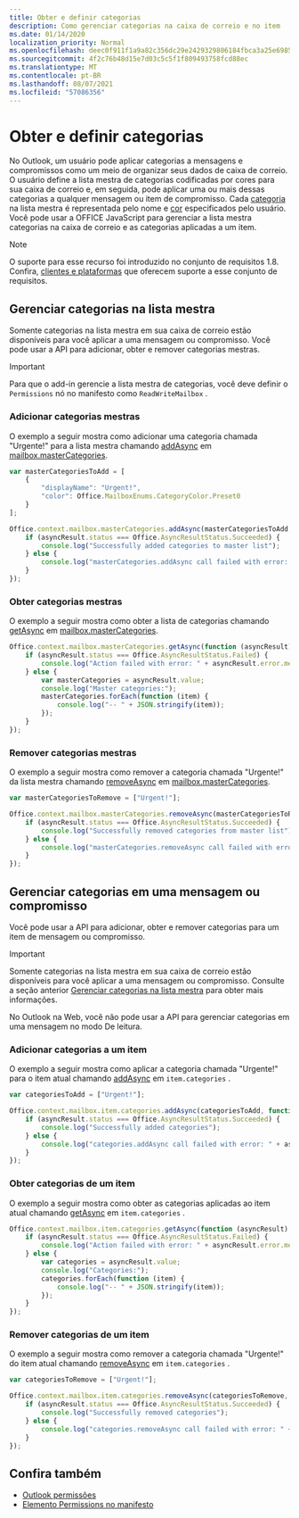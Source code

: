 ```yaml
---
title: Obter e definir categorias
description: Como gerenciar categorias na caixa de correio e no item
ms.date: 01/14/2020
localization_priority: Normal
ms.openlocfilehash: deec0f911f1a9a82c356dc29e2429329806184fbca3a25e6985219a0e87244fa
ms.sourcegitcommit: 4f2c76b48d15e7d03c5c5f1f809493758fcd88ec
ms.translationtype: MT
ms.contentlocale: pt-BR
ms.lasthandoff: 08/07/2021
ms.locfileid: "57086356"
---
```

# <a name="get-and-set-categories"></a>Obter e definir categorias

No Outlook, um usuário pode aplicar categorias a mensagens e compromissos como um meio de organizar seus dados de caixa de correio. O usuário define a lista mestra de categorias codificadas por cores para sua caixa de correio e, em seguida, pode aplicar uma ou mais dessas categorias a qualquer mensagem ou item de compromisso. Cada [categoria](/javascript/api/outlook/office.categorydetails) na lista mestra é representada pelo nome e [cor](/javascript/api/outlook/office.mailboxenums.categorycolor) especificados pelo usuário. Você pode usar a OFFICE JavaScript para gerenciar a lista mestra categorias na caixa de correio e as categorias aplicadas a um item.

> [!NOTE]
> O suporte para esse recurso foi introduzido no conjunto de requisitos 1.8. Confira, [clientes e plataformas](../reference/requirement-sets/outlook-api-requirement-sets.md#requirement-sets-supported-by-exchange-servers-and-outlook-clients) que oferecem suporte a esse conjunto de requisitos.

## <a name="manage-categories-in-the-master-list"></a>Gerenciar categorias na lista mestra

Somente categorias na lista mestra em sua caixa de correio estão disponíveis para você aplicar a uma mensagem ou compromisso. Você pode usar a API para adicionar, obter e remover categorias mestras.

> [!IMPORTANT]
> Para que o add-in gerencie a lista mestra de categorias, você deve definir o `Permissions` nó no manifesto como `ReadWriteMailbox` .

### <a name="add-master-categories"></a>Adicionar categorias mestras

O exemplo a seguir mostra como adicionar uma categoria chamada "Urgente!" para a lista mestra chamando [addAsync](/javascript/api/outlook/office.mastercategories#addAsync_categories__options__callback_) em [mailbox.masterCategories](/javascript/api/outlook/office.mailbox#masterCategories).

```js
var masterCategoriesToAdd = [
    {
        "displayName": "Urgent!",
        "color": Office.MailboxEnums.CategoryColor.Preset0
    }
];

Office.context.mailbox.masterCategories.addAsync(masterCategoriesToAdd, function (asyncResult) {
    if (asyncResult.status === Office.AsyncResultStatus.Succeeded) {
        console.log("Successfully added categories to master list");
    } else {
        console.log("masterCategories.addAsync call failed with error: " + asyncResult.error.message);
    }
});
```

### <a name="get-master-categories"></a>Obter categorias mestras

O exemplo a seguir mostra como obter a lista de categorias chamando [getAsync](/javascript/api/outlook/office.mastercategories#getAsync_options__callback_) em [mailbox.masterCategories](/javascript/api/outlook/office.mailbox#masterCategories).

```js
Office.context.mailbox.masterCategories.getAsync(function (asyncResult) {
    if (asyncResult.status === Office.AsyncResultStatus.Failed) {
        console.log("Action failed with error: " + asyncResult.error.message);
    } else {
        var masterCategories = asyncResult.value;
        console.log("Master categories:");
        masterCategories.forEach(function (item) {
            console.log("-- " + JSON.stringify(item));
        });
    }
});
```

### <a name="remove-master-categories"></a>Remover categorias mestras

O exemplo a seguir mostra como remover a categoria chamada "Urgente!" da lista mestra chamando [removeAsync](/javascript/api/outlook/office.mastercategories#removeAsync_categories__options__callback_) em [mailbox.masterCategories](/javascript/api/outlook/office.mailbox#masterCategories).

```js
var masterCategoriesToRemove = ["Urgent!"];

Office.context.mailbox.masterCategories.removeAsync(masterCategoriesToRemove, function (asyncResult) {
    if (asyncResult.status === Office.AsyncResultStatus.Succeeded) {
        console.log("Successfully removed categories from master list");
    } else {
        console.log("masterCategories.removeAsync call failed with error: " + asyncResult.error.message);
    }
});
```

## <a name="manage-categories-on-a-message-or-appointment"></a>Gerenciar categorias em uma mensagem ou compromisso

Você pode usar a API para adicionar, obter e remover categorias para um item de mensagem ou compromisso.

> [!IMPORTANT]
> Somente categorias na lista mestra em sua caixa de correio estão disponíveis para você aplicar a uma mensagem ou compromisso. Consulte a seção anterior [Gerenciar categorias na lista mestra](#manage-categories-in-the-master-list) para obter mais informações.
>
> No Outlook na Web, você não pode usar a API para gerenciar categorias em uma mensagem no modo De leitura.

### <a name="add-categories-to-an-item"></a>Adicionar categorias a um item

O exemplo a seguir mostra como aplicar a categoria chamada "Urgente!" para o item atual chamando [addAsync](/javascript/api/outlook/office.categories#addAsync_categories__options__callback_) em `item.categories` .

```js
var categoriesToAdd = ["Urgent!"];

Office.context.mailbox.item.categories.addAsync(categoriesToAdd, function (asyncResult) {
    if (asyncResult.status === Office.AsyncResultStatus.Succeeded) {
        console.log("Successfully added categories");
    } else {
        console.log("categories.addAsync call failed with error: " + asyncResult.error.message);
    }
});
```

### <a name="get-an-items-categories"></a>Obter categorias de um item

O exemplo a seguir mostra como obter as categorias aplicadas ao item atual chamando [getAsync](/javascript/api/outlook/office.categories#getAsync_options__callback_) em `item.categories` .

```js
Office.context.mailbox.item.categories.getAsync(function (asyncResult) {
    if (asyncResult.status === Office.AsyncResultStatus.Failed) {
        console.log("Action failed with error: " + asyncResult.error.message);
    } else {
        var categories = asyncResult.value;
        console.log("Categories:");
        categories.forEach(function (item) {
            console.log("-- " + JSON.stringify(item));
        });
    }
});
```

### <a name="remove-categories-from-an-item"></a>Remover categorias de um item

O exemplo a seguir mostra como remover a categoria chamada "Urgente!" do item atual chamando [removeAsync](/javascript/api/outlook/office.categories#removeAsync_categories__options__callback_) em `item.categories` .

```js
var categoriesToRemove = ["Urgent!"];

Office.context.mailbox.item.categories.removeAsync(categoriesToRemove, function (asyncResult) {
    if (asyncResult.status === Office.AsyncResultStatus.Succeeded) {
        console.log("Successfully removed categories");
    } else {
        console.log("categories.removeAsync call failed with error: " + asyncResult.error.message);
    }
});
```

## <a name="see-also"></a>Confira também

- [Outlook permissões](understanding-outlook-add-in-permissions.md)
- [Elemento Permissions no manifesto](../reference/manifest/permissions.md)

